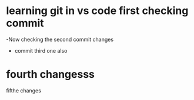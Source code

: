 # learning git in vs code first checking commit

-Now checking the second commit changes
- commit third one also 
# fourth changesss
fifthe changes